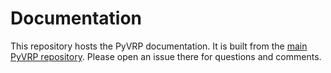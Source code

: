 # Documentation

This repository hosts the PyVRP documentation.
It is built from the [main PyVRP repository](https://github.com/PyVRP/PyVRP/).
Please open an issue there for questions and comments.
